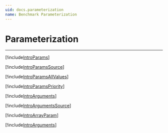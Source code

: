 ```yaml
---
uid: docs.parameterization
name: Benchmark Parameterization
---
```


# Parameterization

---

[!include[IntroParams](../samples/IntroParams.md)]

[!include[IntroParamsSource](../samples/IntroParamsSource.md)]

[!include[IntroParamsAllValues](../samples/IntroParamsAllValues.md)]

[!include[IntroParamsPriority](../samples/IntroParamsPriority.md)]

[!include[IntroArguments](../samples/IntroArguments.md)]

[!include[IntroArgumentsSource](../samples/IntroArgumentsSource.md)]

[!include[IntroArrayParam](../samples/IntroArrayParam.md)]

[!include[IntroArguments](../samples/IntroArgumentsPriority.md)]
